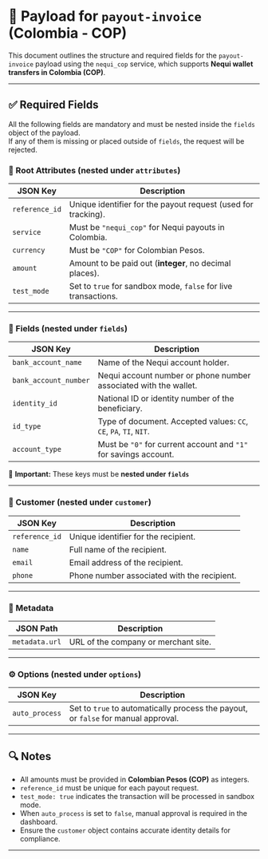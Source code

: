 # 📄 Payload for `payout-invoice` (Colombia - COP)

This document outlines the structure and required fields for the `payout-invoice` payload using the `nequi_cop` service, which supports **Nequi wallet transfers in Colombia (COP)**.

---

## ✅ Required Fields

All the following fields are mandatory and must be nested inside the `fields` object of the payload.  
If any of them is missing or placed outside of `fields`, the request will be rejected.

### 🧾 Root Attributes (nested under `attributes`)

| JSON Key       | Description                                                    |
| -------------- | -------------------------------------------------------------- |
| `reference_id` | Unique identifier for the payout request (used for tracking).  |
| `service`      | Must be `"nequi_cop"` for Nequi payouts in Colombia.           |
| `currency`     | Must be `"COP"` for Colombian Pesos.                           |
| `amount`       | Amount to be paid out (**integer**, no decimal places).        |
| `test_mode`    | Set to `true` for sandbox mode, `false` for live transactions. |

---

### 📂 Fields (nested under `fields`)

| JSON Key              | Description                                                       |
| --------------------- | ----------------------------------------------------------------- |
| `bank_account_name`   | Name of the Nequi account holder.                                 |
| `bank_account_number` | Nequi account number or phone number associated with the wallet.  |
| `identity_id`         | National ID or identity number of the beneficiary.                |
| `id_type`             | Type of document. Accepted values: `CC`, `CE`, `PA`, `TI`, `NIT`. |
| `account_type`        | Must be `"0"` for current account and `"1"` for savings account.  |

📝 **Important:** These keys must be **nested under `fields`**

---

### 👤 Customer (nested under `customer`)

| JSON Key       | Description                                 |
| -------------- | ------------------------------------------- |
| `reference_id` | Unique identifier for the recipient.        |
| `name`         | Full name of the recipient.                 |
| `email`        | Email address of the recipient.             |
| `phone`        | Phone number associated with the recipient. |

---

### 🧩 Metadata

| JSON Path      | Description                          |
| -------------- | ------------------------------------ |
| `metadata.url` | URL of the company or merchant site. |

---

### ⚙️ Options (nested under `options`)

| JSON Key       | Description                                                                        |
| -------------- | ---------------------------------------------------------------------------------- |
| `auto_process` | Set to `true` to automatically process the payout, or `false` for manual approval. |

---

## 🔍 Notes

- All amounts must be provided in **Colombian Pesos (COP)** as integers.
- `reference_id` must be unique for each payout request.
- `test_mode: true` indicates the transaction will be processed in sandbox mode.
- When `auto_process` is set to `false`, manual approval is required in the dashboard.
- Ensure the `customer` object contains accurate identity details for compliance.

---
